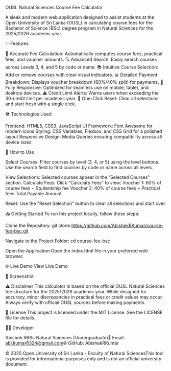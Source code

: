 OUSL Natural Sciences Course Fee Calculator

A sleek and modern web application designed to assist students at the Open University of Sri Lanka (OUSL) in calculating course fees for the Bachelor of Science (BSc) degree program in Natural Sciences for the 2025/2026 academic year.

✨ Features

🧮 Accurate Fee Calculation: Automatically computes course fees, practical fees, and voucher amounts.
🔍 Advanced Search: Easily search courses across Levels 3, 4, and 5 by code or name.
📚 Intuitive Course Selection: Add or remove courses with clear visual indicators.
📊 Detailed Payment Breakdown: Displays voucher breakdown (60%/40% split) for payments.
📱 Fully Responsive: Optimized for seamless use on mobile, tablet, and desktop devices.
⚠️ Credit Limit Alerts: Warns users when exceeding the 30-credit limit per academic year.
🔄 One-Click Reset: Clear all selections and start fresh with a single click.


🛠 Technologies Used

Frontend: HTML5, CSS3, JavaScript
UI Framework: Font Awesome for modern icons
Styling: CSS Variables, Flexbox, and CSS Grid for a polished layout
Responsive Design: Media Queries ensuring compatibility across all device sizes


🚀 How to Use

Select Courses:
Filter courses by level (3, 4, or 5) using the level buttons.
Use the search field to find courses by code or name across all levels.


View Selections: Selected courses appear in the "Selected Courses" section.
Calculate Fees: Click "Calculate Fees" to view:
Voucher 1: 60% of course fees + Studentship fee
Voucher 2: 40% of course fees + Practical fees
Total Payable Amount


Reset: Use the "Reset Selection" button to clear all selections and start over.


📥 Getting Started
To run this project locally, follow these steps:

Clone the Repository:
git clone https://github.com/AbishekRKumar/course-fee-bsc.git


Navigate to the Project Folder:
cd course-fee-bsc


Open the Application:Open the index.html file in your preferred web browser.



🌐 Live Demo
View Live Demo

📸 Screenshot


⚠️ Disclaimer
This calculator is based on the official OUSL Natural Sciences fee structure for the 2025/2026 academic year. While designed for accuracy, minor discrepancies in practical fees or credit values may occur. Always verify with official OUSL sources before making payments.

📝 License
This project is licensed under the MIT License. See the LICENSE file for details.

👨‍💻 Developer

Abishek RBSc Natural Sciences (Undergraduate)📧 Email: abi.kumar6324@gmail.com🌐 GitHub: AbishekRKumar


© 2025 Open University of Sri Lanka - Faculty of Natural SciencesThis tool is provided for informational purposes only and is not an official university document.
